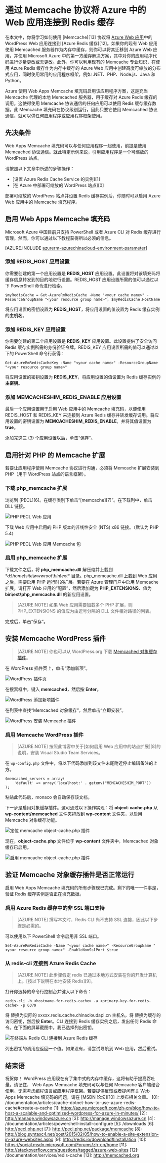 <properties
	pageTitle="通过 Memcache 协议将 Azure Web 应用中的 Web 应用连接到 Redis 缓存 | Microsoft Azure"
	description="使用 Memcache 协议将 Azure App Service 中的 Web 应用连接到 Redis 缓存"
	services="app-service\web"
	documentationCenter="php"
	authors="SyntaxC4"
	manager="wpickett"
	editor="riande"/>

<tags
	ms.service="app-service-web"
	ms.date="09/16/2015"
	wacn.date="02/17/2016"/>

# 通过 Memcache 协议将 Azure 中的 Web 应用连接到 Redis 缓存

在本文中，你将学习如何使用 [Memcache][13] 协议将 [Azure Web 应用](/documentation/services/web-sites/)中的 WordPress  Web 应用连接到 [Azure Redis 缓存][12]。如果你的现有 Web 应用使用 Memcached 服务器作为内存中缓存，则你可以将其迁移到 Azure Web 应用，并使用 Microsoft Azure 中的第一方缓存解决方案，其中对你的应用程序代码进行少量更改或无更改。此外，你可以利用现有的 Memcache 专业知识，在使用 Azure Redis 缓存作为内存中缓存的 Azure Web 应用中创建高度可缩放的分布式应用，同时使用常用的应用程序框架，例如 .NET、PHP、Node.js、Java 和 Python。

Azure 使用 Web Apps Memcache 填充码启用该应用程序方案，这是充当 Memcache 代理的本地 Memcached 服务器，用于缓存对 Azure Redis 缓存的调用。这使得使用 Memcache 协议通信的任何应用可以使用 Redis 缓存缓存数据。此 Memcache 填充码在协议级别运行，因此只要它使用 Memcached 协议通信，就可以供任何应用程序或应用程序框架使用。

## 先决条件

 Web Apps Memcache 填充码可以与任何应用程序一起使用，前提是使用 Memcached 协议通信。就此特定示例来说，引用应用程序是一个可缩放的 WordPress 站点。

请按照以下文章中所述的步骤操作：

* [设置 Azure Redis Cache Service 的实例][1]
* [在 Azure 中部署可缩放的 WordPress 站点][0]

部署可缩放的 WordPress 站点并设置 Redis 缓存实例后，你随时可以启用 Azure Web 应用中的 Memcache 填充程序。

## 启用 Web Apps Memcache 填充码

Microsoft Azure 中国目前只支持 PowerShell 或者 Azure CLI 对 Redis 缓存进行管理。然而，你可以通过以下教程获得所以必须的信息。

[AZURE.INCLUDE [azurerm-azurechinacloud-environment-parameter](../includes/azurerm-azurechinacloud-environment-parameter.md)]

### 添加 REDIS\_HOST 应用设置

你需要创建的第一个应用设置是 **REDIS\_HOST** 应用设置。此设置将对该填充码将缓存信息转发到的目的地进行设置。REDIS\_HOST 应用设置所需的值可以通过以下 PowerShell 命令进行检索。

	$myRedisCache = Get-AzureRmRedisCache -Name "<your cache name>" -ResourceGroupName "<your resource group name>"; $myRedisCache.HostName

将应用设置的密钥设置为 **REDIS\_HOST**，将应用设置的值设置为 Redis 缓存实例的**主机名**。

### 添加 REDIS\_KEY 应用设置

你需要创建的第二个应用设置是 **REDIS\_KEY** 应用设置。此设置提供了安全访问 Redis 缓存实例所需的身份验证令牌。REDIS\_KEY 应用设置所需的值可以通过以下的 PowerShell 命令行获得：

	Get-AzureRmRedisCacheKey -Name "<your cache name>" -ResourceGroupName "<your resource group name>"

将应用设置的密钥设置为 **REDIS\_KEY**，将应用设置的值设置为 Redis 缓存实例的**主密钥**。

### 添加 MEMCACHESHIM\_REDIS\_ENABLE 应用设置

最后一个应用设置用于启用 Web 应用中的 Memcache 填充码，以便使用 REDIS\_HOST 和 REDIS\_KEY 来连接到 Azure Redis 缓存并转发缓存调用。将应用设置的密钥设置为 **MEMCACHESHIM\_REDIS\_ENABLE**，并将其值设置为 **true**。

添加完这三 (3) 个应用设置以后，单击“保存”。

## 启用针对 PHP 的 Memcache 扩展

若要让应用程序使用 Memcache 协议进行沟通，必须将 Memcache 扩展安装到 PHP（用于 WordPress 站点的语言框架）。

### 下载 php\_memcache 扩展

浏览到 [PECL][6]。在缓存类别下单击“[memcache][7]”。在下载列中，单击 DLL 链接。

![PHP PECL  Web 应用](./media/web-sites-connect-to-redis-using-memcache-protocol/7-php-pecl-website.png)

下载 Web 应用中启用的 PHP 版本的非线性安全 (NTS) x86 链接。（默认为 PHP 5.4）

![PHP PECL  Web 应用 Memcache 包](./media/web-sites-connect-to-redis-using-memcache-protocol/8-php-pecl-memcache-package.png)

### 启用 php\_memcache 扩展

下载文件之后，将 **php\_memcache.dll** 解压缩并上载到 **d:\\home\\site\\wwwroot\\bin\\ext\** 目录。php\_memcache.dll 上载到 Web 应用之后，需要启用 PHP 运行时的扩展。若要在 Azure 管理门户中启用 Memcache 扩展，请打开 Web 应用的“配置”，然后添加键为 **PHP\_EXTENSIONS**、值为 **bin\\ext\\php\_memcache.dll** 的新应用设置。

> [AZURE.NOTE] 如果 Web 应用需要加载多个 PHP 扩展，则 PHP\_EXTENSIONS 的值应为由逗号分隔的 DLL 文件相对路径的列表。

完成后，单击“保存”。

## 安装 Memcache WordPress 插件

> [AZURE.NOTE] 你也可以从 WordPress.org 下载 [Memcached 对象缓存插件](https://wordpress.org/plugins/memcached/)。

在 WordPress 插件页上，单击“添加新项”。

![WordPress 插件页](./media/web-sites-connect-to-redis-using-memcache-protocol/10-wordpress-plugin.png)

在搜索框中，键入 **memcached**，然后按 **Enter**。

![WordPress 添加新项插件](./media/web-sites-connect-to-redis-using-memcache-protocol/11-wordpress-add-new-plugin.png)

在列表中查找“Memcached 对象缓存”，然后单击“立即安装”。

![WordPress 安装 Memcache 插件](./media/web-sites-connect-to-redis-using-memcache-protocol/12-wordpress-install-memcache-plugin.png)

### 启用 Memcache WordPress 插件

>[AZURE.NOTE] 按照此博客中关于[如何启用 Web 应用中的站点扩展][8]的说明，安装 Visual Studio Team Services。

在 `wp-config.php` 文件中，将以下代码添加到该文件末尾附近停止编辑备注的上方。

	$memcached_servers = array(
		'default' => array('localhost:' . getenv("MEMCACHESHIM_PORT"))
	);


粘贴此代码后，monaco 会自动保存该文档。

下一步是启用对象缓存插件。这可通过以下操作实现：将 **object-cache.php** 从 **wp-content/memcached** 文件夹拖放到 **wp-content** 文件夹，以启用 Memcache 对象缓存功能。

![定位 memcache object-cache.php 插件](./media/web-sites-connect-to-redis-using-memcache-protocol/13-locate-memcache-object-cache-plugin.png)

现在，**object-cache.php** 文件位于 **wp-content** 文件夹中，Memcached 对象缓存已启用。

![启用 memcache object-cache.php 插件](./media/web-sites-connect-to-redis-using-memcache-protocol/14-enable-memcache-object-cache-plugin.png)

## 验证 Memcache 对象缓存插件是否正常运行

启用 Web Apps Memcache 填充码的所有步骤现已完成。剩下的唯一一件事是，验证 Redis 缓存实例是否正在填充数据。

### 启用 Azure Redis 缓存中的非 SSL 端口支持

>[AZURE.NOTE] 撰写本文时，Redis CLI 尚不支持 SSL 连接，因此以下步骤是必需的。

可以使用以下 PowerShell 命令启用非 SSL 端口。

	Set-AzureRmRedisCache -Name "<your cache name>" -ResourceGroupName "<your resource group name>" -EnableNonSslPort $true

### 从 redis-cli 连接到 Azure Redis Cache

>[AZURE.NOTE] 此步骤假定 redis 已通过本地方式安装在你的开发计算机上。[按以下说明在本地安装 Redis][9]。

打开你选择的命令行控制台并键入以下命令：

	redis-cli -h <hostname-for-redis-cache> -a <primary-key-for-redis-cache> -p 6379

将 **<hostname-for-redis-cache>** 替换为实际的 xxxxx.redis.cache.chinacloudapi.cn 主机名，将 **<primary-key-for-redis-cache>** 替换为缓存的访问密钥，然后按 **Enter**。CLI 连接到 Redis 缓存实例之后，发出任何 Redis 命令。在下面的屏幕截图中，我已选择列出密钥。

![在终端从 Redis CLI 连接到 Azure Redis 缓存](./media/web-sites-connect-to-redis-using-memcache-protocol/19-redis-cli-terminal.png)

列出密钥的调用应返回一个值。如果没有，请尝试导航到 Web 应用，然后重试。

## 结束语

祝贺你！ WordPress 应用现在有了集中式的内存中缓存，这将有助于提高吞吐量。请记住， Web Apps Memcache 填充码可以与任何 Memcache 客户端结合使用，无需考虑编程语言或应用程序框架。若要提供反馈或者提问有关 Web Apps Memcache 填充码的问题，请在 [MSDN 论坛][10] 上发布相关文章。
[0]: /documentation/articles/cache-dotnet-how-to-use-azure-redis-cache#create-a-cache
[1]: https://azure.microsoft.com/zh-cn/blog/how-to-host-a-scalable-and-optimized-wordpress-for-azure-in-minutes/
[2]: http://manage.windowsazure.cn
[3]: http://manage.windowsazure.cn
[4]: /documentation/articles/powershell-install-configure
[5]: /downloads
[6]: http://pecl.php.net
[7]: http://pecl.php.net/package/memcache
[8]: http://blog.syntaxc4.net/post/2015/02/05/how-to-enable-a-site-extension-in-azure-websites.aspx
[9]: http://redis.io/download#installation
[10]: https://social.msdn.microsoft.com/Forums/zh-cn/home
[11]: http://stackoverflow.com/questions/tagged/azure-web-sites
[12]: /documentation/services/redis-cache
[13]: http://memcached.org

<!---HONumber=Mooncake_0118_2016-->